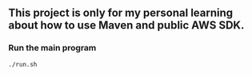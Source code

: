 ## This project is only for my personal learning about how to use Maven and public AWS SDK.

### Run the main program

```
./run.sh
```
